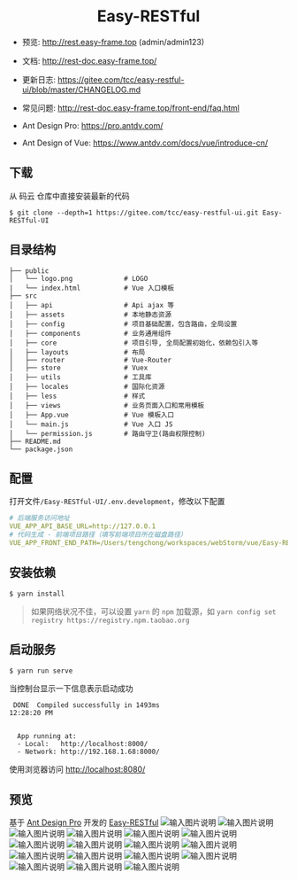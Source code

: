 <h1 align="center">Easy-RESTful</h1>

<div align="center">

</div>

- 预览: http://rest.easy-frame.top (admin/admin123)
- 文档: http://rest-doc.easy-frame.top/
- 更新日志: https://gitee.com/tcc/easy-restful-ui/blob/master/CHANGELOG.md
- 常见问题: http://rest-doc.easy-frame.top/front-end/faq.html
  
- Ant Design Pro: https://pro.antdv.com/
- Ant Design of Vue: https://www.antdv.com/docs/vue/introduce-cn/

## 下载
从 码云 仓库中直接安装最新的代码

```
$ git clone --depth=1 https://gitee.com/tcc/easy-restful-ui.git Easy-RESTful-UI
```
## 目录结构
```
├── public
│   └── logo.png             # LOGO
|   └── index.html           # Vue 入口模板
├── src
│   ├── api                  # Api ajax 等
│   ├── assets               # 本地静态资源
│   ├── config               # 项目基础配置，包含路由，全局设置
│   ├── components           # 业务通用组件
│   ├── core                 # 项目引导, 全局配置初始化，依赖包引入等
│   ├── layouts              # 布局
│   ├── router               # Vue-Router
│   ├── store                # Vuex
│   ├── utils                # 工具库
│   ├── locales              # 国际化资源
│   ├── less                 # 样式
│   ├── views                # 业务页面入口和常用模板
│   ├── App.vue              # Vue 模板入口
│   └── main.js              # Vue 入口 JS
│   └── permission.js        # 路由守卫(路由权限控制)
├── README.md
└── package.json
```
## 配置
打开文件`/Easy-RESTful-UI/.env.development`，修改以下配置
```yaml
# 后端服务访问地址
VUE_APP_API_BASE_URL=http://127.0.0.1
# 代码生成 - 前端项目路径（填写前端项目所在磁盘路径）
VUE_APP_FRONT_END_PATH=/Users/tengchong/workspaces/webStorm/vue/Easy-RESTful-UI
```
## 安装依赖
```
$ yarn install
```

> 如果网络状况不佳，可以设置 `yarn` 的 `npm` 加载源，如 `yarn config set registry https://registry.npm.taobao.org`

## 启动服务
```
$ yarn run serve
```
当控制台显示一下信息表示启动成功
```
 DONE  Compiled successfully in 1493ms                                                                                                                                                                                                                12:28:20 PM


  App running at:
  - Local:   http://localhost:8000/ 
  - Network: http://192.168.1.68:8000/

```
使用浏览器访问 [http://localhost:8080/](http://localhost:8080/ 'http://localhost:8080/')


预览
----
基于 [Ant Design Pro](https://pro.antdv.com/) 开发的 [Easy-RESTful](https://gitee.com/tcc/easy-restful-ui)
![输入图片说明](https://images.gitee.com/uploads/images/2021/0203/092455_d0991366_74191.png "huaban (14).png")
![输入图片说明](https://images.gitee.com/uploads/images/2021/0203/092614_9e1b482a_74191.png "huaban (15).png")
![输入图片说明](https://images.gitee.com/uploads/images/2021/0104/235932_23e99e0f_74191.png "huaban (3).png")
![输入图片说明](https://images.gitee.com/uploads/images/2021/0203/092848_7b684c7b_74191.png "huaban (16).png")
![输入图片说明](https://images.gitee.com/uploads/images/2021/0203/093132_b5dc34ae_74191.png "huaban (17).png")
![输入图片说明](https://images.gitee.com/uploads/images/2021/0104/235959_31c1787c_74191.png "huaban (7).png")
![输入图片说明](https://images.gitee.com/uploads/images/2021/0105/000006_8ec910ef_74191.png "huaban (8).png")
![输入图片说明](https://images.gitee.com/uploads/images/2021/0105/000020_b7c97590_74191.png "huaban (9).png")
![输入图片说明](https://images.gitee.com/uploads/images/2021/0121/222406_06a3e3e3_74191.png "huaban (5).png")
![输入图片说明](https://images.gitee.com/uploads/images/2021/0121/222415_0bea9627_74191.png "huaban (4).png")
![输入图片说明](https://images.gitee.com/uploads/images/2021/0121/222424_fb7166a9_74191.png "huaban (3).png")
![输入图片说明](https://images.gitee.com/uploads/images/2021/0121/222432_045e0c21_74191.png "huaban (2).png")
![输入图片说明](https://images.gitee.com/uploads/images/2021/0126/230417_a1baf63e_74191.png "huaban (7).png")
![输入图片说明](https://images.gitee.com/uploads/images/2021/0126/230439_ca2c7446_74191.png "huaban (8).png")
![输入图片说明](https://images.gitee.com/uploads/images/2021/0126/230531_f9a4d620_74191.png "huaban (9).png")
![输入图片说明](https://images.gitee.com/uploads/images/2021/0126/230538_d45be860_74191.png "huaban (10).png")
![输入图片说明](https://images.gitee.com/uploads/images/2021/0126/230545_442f15c2_74191.png "huaban (11).png")